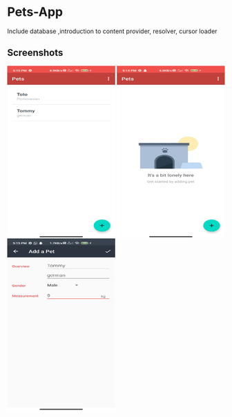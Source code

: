 # Pets-App
Include database ,introduction to content provider, resolver, cursor loader

## Screenshots

<img src="https://github.com/KishorKokate/Pets-App/raw/master/app/src/main/res/drawable/img1.jpg?raw=true" alt="Screenshot1"  width="250" height="400" align="left">
<img src="https://github.com/KishorKokate/Pets-App/blob/master/app/src/main/res/drawable/img3.jpg?raw=true" alt="Screenshot1"  width="250" height="400" align="right">
<img src="https://github.com/KishorKokate/Pets-App/blob/master/app/src/main/res/drawable/img2.jpg?raw=true" alt="Screenshot1"  width="250" height="400" align="center">
